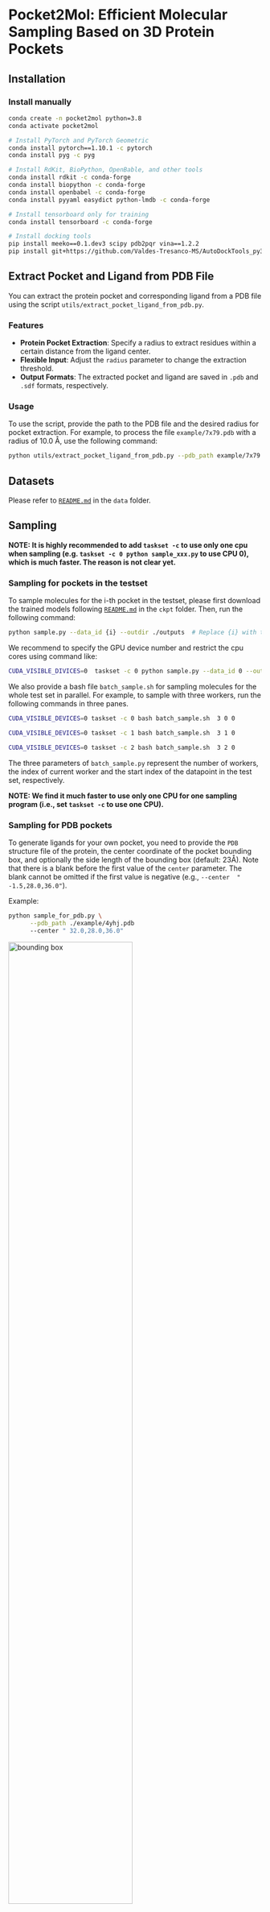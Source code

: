 # Pocket2Mol: Efficient Molecular Sampling Based on 3D Protein Pockets

<!-- [Pocket2Mol](https://arxiv.org/abs/2205.07249) used equivariant graph neural networks to improve efficiency and molecule quality of [previous structure-based drug design model](https://arxiv.org/abs/2203.10446).

<img src="./assets/model.jpg" alt="model"  width="70%"/> -->


## Installation
<!-- **Update**: Now the codes are compatible with PyTorch Geometric (PyG) >= 2.0. -->
<!-- ### Dependency
The codes have been tested in the following environment:
Package  | Version
--- | ---
Python | 3.8.12
PyTorch | 1.10.1
PyTorch Geometric | 2.0.0
RDKit | 2022.03
BioPython | 1.79 -->
<!-- OpenBabel | 3.1.0 -->
<!-- NOTE: Current implementation relies on PyTorch Geometric (PyG) < 2.0.0. We will fix compatability issues for the latest PyG version in the future. -->
<!-- ### Install via conda yaml file (cuda 11.3)
```bash
conda env create -f env_cuda113.yml
conda activate Pocket2Mol
```-->

### Install manually
``` bash
conda create -n pocket2mol python=3.8
conda activate pocket2mol

# Install PyTorch and PyTorch Geometric
conda install pytorch==1.10.1 -c pytorch
conda install pyg -c pyg

# Install RdKit, BioPython, OpenBable, and other tools
conda install rdkit -c conda-forge 
conda install biopython -c conda-forge 
conda install openbabel -c conda-forge
conda install pyyaml easydict python-lmdb -c conda-forge

# Install tensorboard only for training
conda install tensorboard -c conda-forge  

# Install docking tools
pip install meeko==0.1.dev3 scipy pdb2pqr vina==1.2.2
pip install git+https://github.com/Valdes-Tresanco-MS/AutoDockTools_py3
```

## Extract Pocket and Ligand from PDB File

You can extract the protein pocket and corresponding ligand from a PDB file using the script `utils/extract_pocket_ligand_from_pdb.py`. 

### Features
- **Protein Pocket Extraction**: Specify a radius to extract residues within a certain distance from the ligand center.
- **Flexible Input**: Adjust the `radius` parameter to change the extraction threshold.
- **Output Formats**: The extracted pocket and ligand are saved in `.pdb` and `.sdf` formats, respectively.

### Usage

To use the script, provide the path to the PDB file and the desired radius for pocket extraction. For example, to process the file `example/7x79.pdb` with a radius of 10.0 Å, use the following command:

```bash
python utils/extract_pocket_ligand_from_pdb.py --pdb_path example/7x79.pdb --radius 10.0
```

## Datasets

Please refer to [`README.md`](./data/README.md) in the `data` folder.

## Sampling

**NOTE: It is highly recommended to add `taskset -c` to use only one cpu when sampling (e.g. `taskset -c 0 python sample_xxx.py` to use CPU 0), which is much faster. The reason is not clear yet.**

### Sampling for pockets in the testset

To sample molecules for the i-th pocket in the testset, please first download the trained models following [`README.md`](./ckpt/README.md) in the `ckpt` folder. 
Then, run the following command:

```bash
python sample.py --data_id {i} --outdir ./outputs  # Replace {i} with the index of the data. i should be between 0 and 99 for the testset.
```

We recommend to specify the GPU device number and restrict the cpu cores using command like:

```bash
CUDA_VISIBLE_DIVICES=0  taskset -c 0 python sample.py --data_id 0 --outdir ./outputs
```
We also provide a bash file `batch_sample.sh` for sampling molecules for the whole test set in parallel. For example, to sample with three workers, run the following commands in three panes.
```bash
CUDA_VISIBLE_DEVICES=0 taskset -c 0 bash batch_sample.sh  3 0 0

CUDA_VISIBLE_DEVICES=0 taskset -c 1 bash batch_sample.sh  3 1 0

CUDA_VISIBLE_DEVICES=0 taskset -c 2 bash batch_sample.sh  3 2 0
```
The three parameters of `batch_sample.py` represent the number of workers, the index of current worker and the start index of the datapoint in the test set, respectively.

**NOTE: We find it much faster to use only one CPU for one sampling program (i.e., set `taskset -c` to use one CPU).**

### Sampling for PDB pockets 
To generate ligands for your own pocket, you need to provide the `PDB` structure file of the protein, the center coordinate of the pocket bounding box, and optionally the side length of the bounding box (default: 23Å). Note that there is a blank before the first value of the `center` parameter. The blank cannot be omitted if the first value is negative (e.g., `--center  " -1.5,28.0,36.0"`).

Example:

```bash
python sample_for_pdb.py \
      --pdb_path ./example/4yhj.pdb
      --center " 32.0,28.0,36.0"
```

<img src="./assets/bounding_box.png" alt="bounding box" width="70%" />


## Training

```
python train.py --config ./configs/train.yml --logdir ./logs
```
For training, we recommend to install [`apex` ](https://github.com/NVIDIA/apex) for lower gpu memory usage. If  so, change the value of `train/use_apex` in the `configs/train.yml` file.

## Citation
```
@inproceedings{peng2022pocket2mol,
  title={Pocket2Mol: Efficient Molecular Sampling Based on 3D Protein Pockets},
  author={Xingang Peng and Shitong Luo and Jiaqi Guan and Qi Xie and Jian Peng and Jianzhu Ma},
  booktitle={International Conference on Machine Learning},
  year={2022}
}
```

## Contact 
Xingang Peng (xingang.peng@gmail.com)
